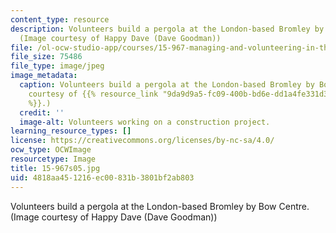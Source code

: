 ```yaml
---
content_type: resource
description: Volunteers build a pergola at the London-based Bromley by Bow Centre.
  (Image courtesy of Happy Dave (Dave Goodman))
file: /ol-ocw-studio-app/courses/15-967-managing-and-volunteering-in-the-non-profit-sector-spring-2005/4818aa451216ec00831b3801bf2ab803_15-967s05.jpg
file_size: 75486
file_type: image/jpeg
image_metadata:
  caption: Volunteers build a pergola at the London-based Bromley by Bow Centre. (Image
    courtesy of {{% resource_link "9da9d9a5-fc09-400b-bd6e-dd1a4fe331d3" "Happy Dave"
    %}}.)
  credit: ''
  image-alt: Volunteers working on a construction project.
learning_resource_types: []
license: https://creativecommons.org/licenses/by-nc-sa/4.0/
ocw_type: OCWImage
resourcetype: Image
title: 15-967s05.jpg
uid: 4818aa45-1216-ec00-831b-3801bf2ab803
---
```

Volunteers build a pergola at the London-based Bromley by Bow Centre. (Image courtesy of Happy Dave (Dave Goodman))